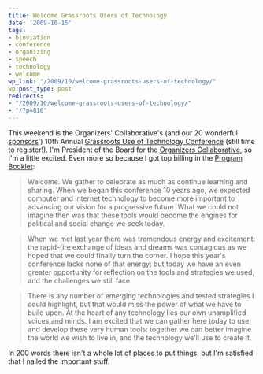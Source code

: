 ```yaml
---
title: Welcome Grassroots Users of Technology
date: '2009-10-15'
tags:
- bloviation
- conference
- organizing
- speech
- technology
- welcome
wp_link: "/2009/10/welcome-grassroots-users-of-technology/"
wp:post_type: post
redirects:
- "/2009/10/welcome-grassroots-users-of-technology/"
- "/?p=810"
---
```


This weekend is the Organizers' Collaborative's (and our 20 wonderful [sponsors](http://www.grassrootstech.org/2009/node/7)') 10th Annual [Grassroots Use of Technology Conference](http://www.grassrootstech.org) (still time to register!). I'm President of the Board for the [Organizers Collaborative](http://organizerscollaborative.org), so I'm a little excited. Even more so because I got top billing in the [Program Booklet](http://grassrootstech.org/2009/node/57):

> Welcome. We gather to celebrate as much as continue learning and sharing. When we began this conference 10 years ago, we expected computer and internet technology to become more important to advancing our vision for a progressive future. What we could not imagine then was that these tools would become the engines for political and social change we seek today.

>

> When we met last year there was tremendous energy and excitement: the rapid-fire exchange of ideas and dreams was contagious as we hoped that we could finally turn the corner. I hope this year's conference lacks none of that energy; but today we have an even greater opportunity for reflection on the tools and strategies we used, and the challenges we still face.

>

> There is any number of emerging technologies and tested strategies I could highlight, but that would miss the power of what we have to build upon. At the heart of any technology lies our own unamplified voices and minds. I am excited that we can gather here today to use and develop these very human tools: together we can better imagine the world we wish to live in, and the technology we'll use to create it.

In 200 words there isn't a whole lot of places to put things, but I'm satisfied that I nailed the important stuff.
